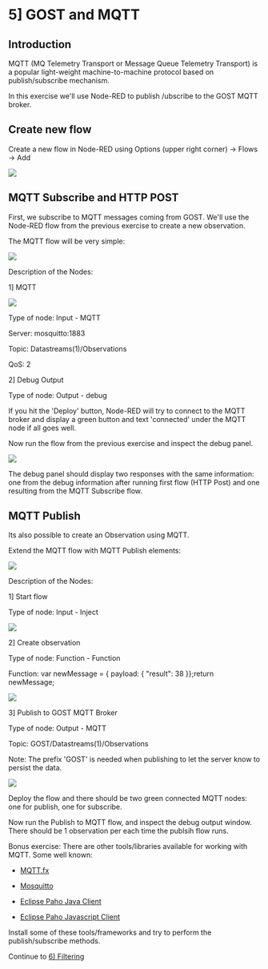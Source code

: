 # 5] GOST and MQTT

## Introduction

MQTT (MQ Telemetry Transport or Message Queue Telemetry Transport) is a popular light-weight machine-to-machine protocol based on publish/subscribe mechanism.

In this exercise we'll use Node-RED to publish /ubscribe to the GOST MQTT broker.

## Create new flow

Create a new flow in Node-RED using Options (upper right corner)  -> Flows -> Add

<img src = "images/nodered_add_flow.png">

## MQTT Subscribe and HTTP POST

First, we subscribe to MQTT messages coming from GOST. We'll use the Node-RED flow from the previous exercise to create a new observation.

The MQTT flow will be very simple:

<img src="images/nodered_mqtt_flow.png">


Description of the Nodes:

1] MQTT

<img src="images/nodered_mqtt.png">

Type of node: Input - MQTT

Server: mosquitto:1883

Topic: Datastreams(1)/Observations

QoS: 2

2] Debug Output

Type of node: Output - debug

If you hit the 'Deploy' button, Node-RED will try to connect to the MQTT broker and display a green button and text 'connected' under the MQTT node if all goes well.

Now run the flow from the previous exercise and inspect the debug panel. 

<img src="images/nodered_mqtt_debug.png">

The debug panel should display two responses with the same information: one from the debug information after running first flow (HTTP Post) and one resulting from the MQTT Subscribe flow.

## MQTT Publish

Its also possible to create an Observation using MQTT.

Extend the MQTT flow with MQTT Publish elements:

<img src="images/nodered_mqtt_publish.png">

Description of the Nodes:

1] Start flow

Type of node: Input - Inject

<img src= "images/nodered_start.png">

2] Create observation

Type of node: Function - Function

Function: var newMessage =  { payload: {  "result": 38 }};return newMessage;

<img src= "images/nodered_mqtt_create_observation.png">

3] Publish to GOST MQTT Broker

Type of node: Output - MQTT

Topic: GOST/Datastreams(1)/Observations

Note: The prefix 'GOST' is needed when publishing to let the server know to persist the data.

<img src="images/nodered_mqtt_publish_node.png">

Deploy the flow and there should be two green connected MQTT nodes: one for publish, one for subscribe.

Now run the Publish to MQTT flow, and inspect the debug output window. There should be 1 observation per each time the publsih flow runs.

Bonus exercise: There are other tools/libraries available for working with MQTT.
Some well known:

- <a href="http://mqttfx.org/">MQTT.fx</a>

- <a href="https://mosquitto.org/">Mosquitto</a>

- <a href="https://eclipse.org/paho/clients/java/">Eclipse Paho Java Client</a>

- <a href="https://eclipse.org/paho/clients/js/">Eclipse Paho Javascript Client</a>

Install some of these tools/frameworks and try to perform the publish/subscribe methods.

Continue to <a href = "6_filtering.md">6) Filtering</a>
